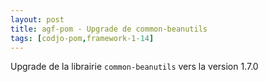 ```yaml
---
layout: post
title: agf-pom - Upgrade de common-beanutils
tags: [codjo-pom,framework-1-14]
---
```

Upgrade de la librairie ```common-beanutils``` vers la version 1.7.0